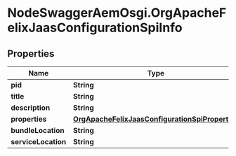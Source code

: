 # NodeSwaggerAemOsgi.OrgApacheFelixJaasConfigurationSpiInfo

## Properties

Name | Type | Description | Notes
------------ | ------------- | ------------- | -------------
**pid** | **String** |  | [optional] 
**title** | **String** |  | [optional] 
**description** | **String** |  | [optional] 
**properties** | [**OrgApacheFelixJaasConfigurationSpiProperties**](OrgApacheFelixJaasConfigurationSpiProperties.md) |  | [optional] 
**bundleLocation** | **String** |  | [optional] 
**serviceLocation** | **String** |  | [optional] 


